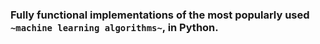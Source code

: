  ### Fully functional implementations of the most popularly used `~machine learning algorithms~`, in Python.
